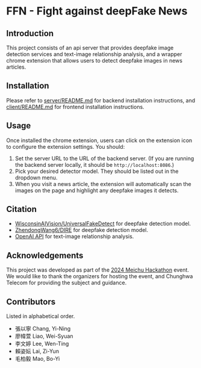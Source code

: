 # FFN - Fight against deepFake News

## Introduction

This project consists of an api server that provides deepfake image detection services and text-image relationship analysis, and a wrapper chrome extension that allows users to detect deepfake images in news articles.

## Installation

Please refer to [server/README.md](server/README.md) for backend installation instructions, and [client/README.md](client/README.md) for frontend installation instructions.

## Usage

Once installed the chrome extension, users can click on the extension icon to configure the extension settings. You should:

1. Set the server URL to the URL of the backend server. (If you are running the backend server locally, it should be `http://localhost:8086`.)
2. Pick your desired detector model. They should be listed out in the dropdown menu.
3. When you visit a news article, the extension will automatically scan the images on the page and highlight any deepfake images it detects.

## Citation

- [WisconsinAIVision/UniversalFakeDetect](https://github.com/WisconsinAIVision/UniversalFakeDetect) for deepfake detection model.
- [ZhendongWang6/DIRE](https://github.com/ZhendongWang6/DIRE) for deepfake detection model.
- [OpenAI API](https://openai.com/index/openai-api/) for text-image relationship analysis.

## Acknowledgements

This project was developed as part of the [2024 Meichu Hackathon](https://meichuhackathon.org/2024/) event. We would like to thank the organizers for hosting the event, and Chunghwa Telecom for providing the subject and guidance.

## Contributors

Listed in alphabetical order.

- 張以寧 Chang, Yi-Ning
- 廖幃萱 Liao, Wei-Syuan
- 李文婷 Lee, Wen-Ting
- 賴姿妘 Lai, Zi-Yun
- 毛柏毅 Mao, Bo-Yi
